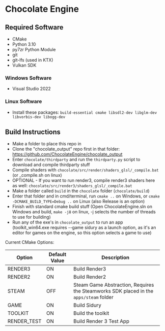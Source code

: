 # Chocolate Engine

## Required Software
- CMake
- Python 3.10
- py7zr Python Module
- git
- git-lfs (used in KTX)
- Vulkan SDK

### Windows Software
- Visual Studio 2022

### Linux Software
- Install these packages: `build-essential cmake libsdl2-dev libglm-dev libvorbis-dev libogg-dev`

## Build Instructions
- Make a folder to place this repo in
- Clone the "chocolate_output" repo first in that folder: https://github.com/ChocolateEngine/chocolate_output
- Enter `chocolate/thirdparty` and run the `thirdparty.py` script to download and compile thirdparty stuff
- Compile shaders with `chocolate/src/render/shaders_glsl/_compile.bat` (or _compile.sh on linux)
- OPTIONAL - If you want to run render3, compile render3 shaders here as well: `chocolate/src/render3/shaders_glsl/_compile.bat`
- Make a folder called `build` in the `chocolate` folder (`chocolate/build`)
- Enter that folder and in cmd/terminal, run `cmake ..` on Windows, or `cmake -DCMAKE_BUILD_TYPE=Debug ..` on Linux (also Release is an option)
- Finish with standard cmake build stuff (Open ChocolateEngine.sln on Windows and build, `make -j8` on linux, -j selects the number of threads to use for building)
- Run any of the exe's in `chocolate_output` to run an app (toolkit_win64.exe requires --game sidury as a launch option, as it's an editor for games on the engine, so this option selects a game to use)


Current CMake Options:

| Option      | Default Value | Description |
| ----------- | ------------- | ------------- |
| RENDER3     | ON  | Build Render3 |
| RENDER2     | ON  | Build Render2 |
| STEAM       | OFF | Steam Game Abstraction, Requires the Steamworks SDK placed in the `apps/steam` folder |
| GAME        | ON | Build Sidury |
| TOOLKIT     | ON | Build the toolkit |
| RENDER_TEST | ON | Build Render 3 Test App |

